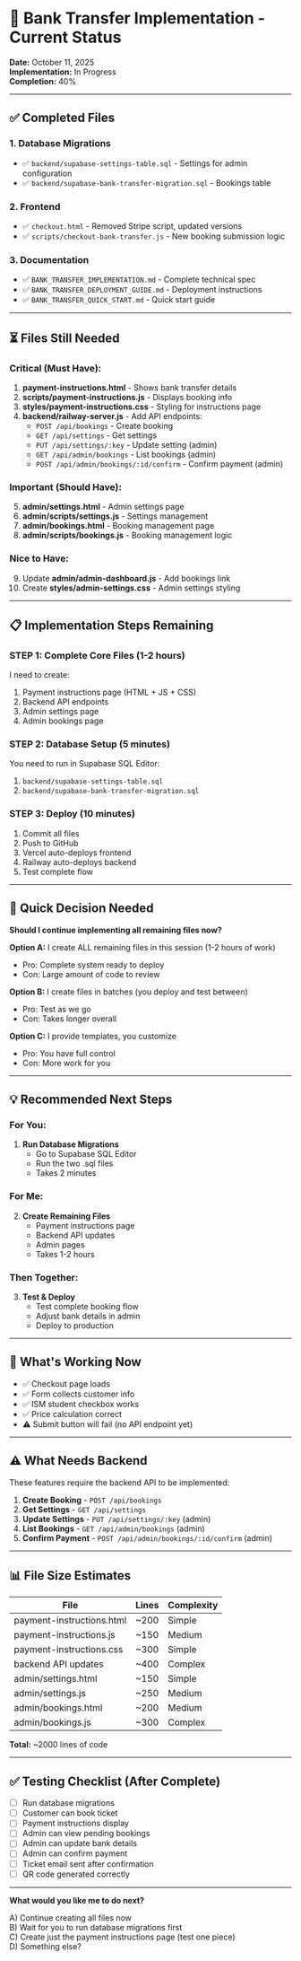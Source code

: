 # 🏦 Bank Transfer Implementation - Current Status

**Date:** October 11, 2025  
**Implementation:** In Progress  
**Completion:** 40%

---

## ✅ **Completed Files**

### 1. Database Migrations
- ✅ `backend/supabase-settings-table.sql` - Settings for admin configuration
- ✅ `backend/supabase-bank-transfer-migration.sql` - Bookings table

### 2. Frontend
- ✅ `checkout.html` - Removed Stripe script, updated versions
- ✅ `scripts/checkout-bank-transfer.js` - New booking submission logic

### 3. Documentation
- ✅ `BANK_TRANSFER_IMPLEMENTATION.md` - Complete technical spec
- ✅ `BANK_TRANSFER_DEPLOYMENT_GUIDE.md` - Deployment instructions
- ✅ `BANK_TRANSFER_QUICK_START.md` - Quick start guide

---

## ⏳ **Files Still Needed**

### Critical (Must Have):
1. **payment-instructions.html** - Shows bank transfer details
2. **scripts/payment-instructions.js** - Displays booking info
3. **styles/payment-instructions.css** - Styling for instructions page
4. **backend/railway-server.js** - Add API endpoints:
   - `POST /api/bookings` - Create booking
   - `GET /api/settings` - Get settings
   - `PUT /api/settings/:key` - Update setting (admin)
   - `GET /api/admin/bookings` - List bookings (admin)
   - `POST /api/admin/bookings/:id/confirm` - Confirm payment (admin)

### Important (Should Have):
5. **admin/settings.html** - Admin settings page
6. **admin/scripts/settings.js** - Settings management
7. **admin/bookings.html** - Booking management page
8. **admin/scripts/bookings.js** - Booking management logic

### Nice to Have:
9. Update **admin/admin-dashboard.js** - Add bookings link
10. Create **styles/admin-settings.css** - Admin settings styling

---

## 📋 **Implementation Steps Remaining**

### STEP 1: Complete Core Files (1-2 hours)

I need to create:
1. Payment instructions page (HTML + JS + CSS)
2. Backend API endpoints
3. Admin settings page
4. Admin bookings page

### STEP 2: Database Setup (5 minutes)

You need to run in Supabase SQL Editor:
1. `backend/supabase-settings-table.sql`
2. `backend/supabase-bank-transfer-migration.sql`

### STEP 3: Deploy (10 minutes)

1. Commit all files
2. Push to GitHub
3. Vercel auto-deploys frontend
4. Railway auto-deploys backend
5. Test complete flow

---

## 🎯 **Quick Decision Needed**

**Should I continue implementing all remaining files now?**

**Option A:** I create ALL remaining files in this session (1-2 hours of work)
- Pro: Complete system ready to deploy
- Con: Large amount of code to review

**Option B:** I create files in batches (you deploy and test between)
- Pro: Test as we go
- Con: Takes longer overall

**Option C:** I provide templates, you customize
- Pro: You have full control
- Con: More work for you

---

## 💡 **Recommended Next Steps**

### For You:
1. **Run Database Migrations**
   - Go to Supabase SQL Editor
   - Run the two .sql files
   - Takes 2 minutes

### For Me:
2. **Create Remaining Files**
   - Payment instructions page
   - Backend API updates
   - Admin pages
   - Takes 1-2 hours

### Then Together:
3. **Test & Deploy**
   - Test complete booking flow
   - Adjust bank details in admin
   - Deploy to production

---

## 🚀 **What's Working Now**

- ✅ Checkout page loads
- ✅ Form collects customer info
- ✅ ISM student checkbox works
- ✅ Price calculation correct
- ⚠️ Submit button will fail (no API endpoint yet)

---

## ⚠️ **What Needs Backend**

These features require the backend API to be implemented:

1. **Create Booking** - `POST /api/bookings`
2. **Get Settings** - `GET /api/settings`
3. **Update Settings** - `PUT /api/settings/:key` (admin)
4. **List Bookings** - `GET /api/admin/bookings` (admin)
5. **Confirm Payment** - `POST /api/admin/bookings/:id/confirm` (admin)

---

## 📊 **File Size Estimates**

| File | Lines | Complexity |
|------|-------|------------|
| payment-instructions.html | ~200 | Simple |
| payment-instructions.js | ~150 | Medium |
| payment-instructions.css | ~300 | Simple |
| backend API updates | ~400 | Complex |
| admin/settings.html | ~150 | Simple |
| admin/settings.js | ~250 | Medium |
| admin/bookings.html | ~200 | Medium |
| admin/bookings.js | ~300 | Complex |

**Total:** ~2000 lines of code

---

## ✅ **Testing Checklist** (After Complete)

- [ ] Run database migrations
- [ ] Customer can book ticket
- [ ] Payment instructions display
- [ ] Admin can view pending bookings
- [ ] Admin can update bank details
- [ ] Admin can confirm payment
- [ ] Ticket email sent after confirmation
- [ ] QR code generated correctly

---

**What would you like me to do next?**

A) Continue creating all files now  
B) Wait for you to run database migrations first  
C) Create just the payment instructions page (test one piece)  
D) Something else?

